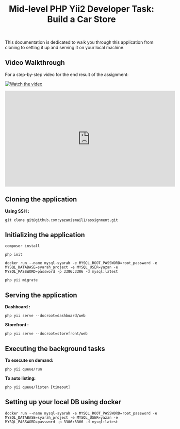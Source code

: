 <p align="center">
    <h1 align="center">Mid-level PHP Yii2 Developer Task: Build a
Car Store</h1>
    <br>
</p>

This documentation is dedicated to walk you through this application from cloning to setting it up and serving it on your local machine.

## Video Walkthrough

For a step-by-step video for the end result of the assignment:

[![Watch the video](https://drive.google.com/file/d/1pdQXJt6vjjuzfJnG5g65OY5_hugYMa4l/view?usp=sharing)](https://drive.google.com/file/d/1pdQXJt6vjjuzfJnG5g65OY5_hugYMa4l/view?usp=sharing)

<iframe width="560" height="315" src="https://drive.google.com/file/d/1pdQXJt6vjjuzfJnG5g65OY5_hugYMa4l/view?usp=sharing" frameborder="0" allow="accelerometer; autoplay; encrypted-media; gyroscope; picture-in-picture" allowfullscreen></iframe>


## Cloning the application
**Using SSH :** 
```
git clone git@github.com:yazanismail1/assignment.git
```

## Initializing the application

```
composer install
```

```
php init
```

```
docker run --name mysql-syarah -e MYSQL_ROOT_PASSWORD=root_password -e MYSQL_DATABASE=syarah_project -e MYSQL_USER=yazan -e MYSQL_PASSWORD=password -p 3306:3306 -d mysql:latest
```

```
php yii migrate
```

## Serving the application

**Dashboard :** 
```
php yii serve --docroot=dashboard/web
```

**Storefront :** 
```
php yii serve --docroot=storefront/web
```

## Executing the background tasks

**To execute on demand:** 
```
php yii queue/run
```

**To auto listing:** 
```
php yii queue/listen [timeout]
```

## Setting up your local DB using docker

```
docker run --name mysql-syarah -e MYSQL_ROOT_PASSWORD=root_password -e MYSQL_DATABASE=syarah_project -e MYSQL_USER=yazan -e MYSQL_PASSWORD=password -p 3306:3306 -d mysql:latest
```
